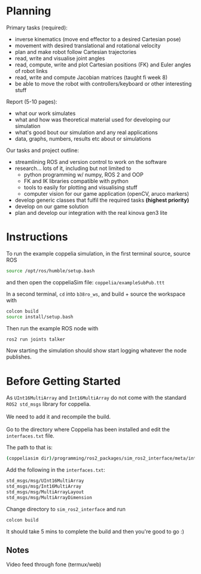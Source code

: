 # Planning

Primary tasks (required):

- inverse kinematics (move end effector to a desired Cartesian pose)
- movement with desired translational and rotational velocity
- plan and make robot follow Cartesian trajectories
- read, write and visualise joint angles
- read, compute, write and plot Cartesian positions (FK) and Euler angles of robot links
- read, write and compute Jacobian matrices (taught fi week 8)
- be able to move the robot with controllers/keyboard or other interesting stuff

Report (5-10 pages):

- what our work simulates
- what and how was theoretical material used for developing our simulation
- what's good bout our simulation and any real applications
- data, graphs, numbers, results etc about or simulations

Our tasks and project outline:

- streamlining ROS and version control to work on the software
- research... lots of it, including but not limited to
  - python programming w/ numpy, ROS 2 and OOP
  - FK and IK libraries compatible with python
  - tools to easily for plotting and visualising stuff
  - computer vision for our game application (openCV, aruco markers)
- develop generic classes that fulfil the required tasks **(highest priority)**
- develop on our game solution
- plan and develop our integration with the real kinova gen3 lite

# Instructions

To run the example coppelia simulation, in the first terminal source, source ROS

```bash
source /opt/ros/humble/setup.bash
```

and then open the coppeliaSim file: `coppelia/exampleSubPub.ttt`

In a second terminal, `cd` into `b38ro_ws`, and build + source the workspace with

```bash
colcon build
source install/setup.bash
```

Then run the example ROS node with

```bash
ros2 run joints talker
```

Now starting the simulation should show start logging whatever the node publishes.


# Before Getting Started

As `UInt16MultiArray` and `Int16MultiArray` do not come with the standard `ROS2 std_msgs` library for coppelia.
<br><br>
We need to add it and recompile the build.
<br><br>
Go to the directory where Coppelia has been installed and edit the `interfaces.txt` file.
<br>

The path to that is: 
```bash 
(coppeliasim dir)/programming/ros2_packages/sim_ros2_interface/meta/interfaces.txt
```

Add the following in the `interfaces.txt`: 

```bash
std_msgs/msg/UInt16MultiArray
std_msgs/msg/Int16MultiArray
std_msgs/msg/MultiArrayLayout
std_msgs/msg/MultiArrayDimension
```

Change directory to `sim_ros2_interface` and run 
```bash
colcon build
```
It should take 5 mins to complete the build and then you're good to go :)

## Notes
Video feed through fone (termux/web)



